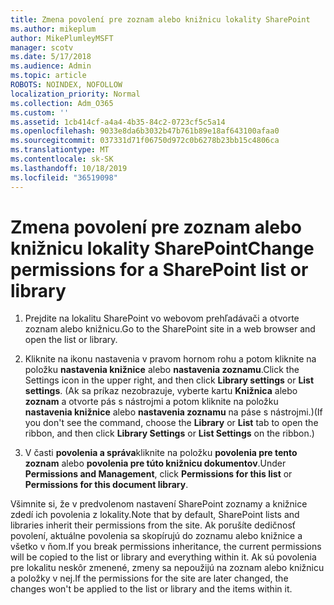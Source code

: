 ```yaml
---
title: Zmena povolení pre zoznam alebo knižnicu lokality SharePoint
ms.author: mikeplum
author: MikePlumleyMSFT
manager: scotv
ms.date: 5/17/2018
ms.audience: Admin
ms.topic: article
ROBOTS: NOINDEX, NOFOLLOW
localization_priority: Normal
ms.collection: Adm_O365
ms.custom: ''
ms.assetid: 1cb414cf-a4a4-4b35-84c2-0723cf5c5a14
ms.openlocfilehash: 9033e8da6b3032b47b761b89e18af643100afaa0
ms.sourcegitcommit: 037331d71f06750d972c0b6278b23bb15c4806ca
ms.translationtype: MT
ms.contentlocale: sk-SK
ms.lasthandoff: 10/18/2019
ms.locfileid: "36519098"
---
```

# <a name="change-permissions-for-a-sharepoint-list-or-library"></a><span data-ttu-id="af132-102">Zmena povolení pre zoznam alebo knižnicu lokality SharePoint</span><span class="sxs-lookup"><span data-stu-id="af132-102">Change permissions for a SharePoint list or library</span></span>

1. <span data-ttu-id="af132-103">Prejdite na lokalitu SharePoint vo webovom prehľadávači a otvorte zoznam alebo knižnicu.</span><span class="sxs-lookup"><span data-stu-id="af132-103">Go to the SharePoint site in a web browser and open the list or library.</span></span>
    
2. <span data-ttu-id="af132-104">Kliknite na ikonu nastavenia v pravom hornom rohu a potom kliknite na položku **nastavenia knižnice** alebo **nastavenia zoznamu**.</span><span class="sxs-lookup"><span data-stu-id="af132-104">Click the Settings icon in the upper right, and then click **Library settings** or **List settings**.</span></span> <span data-ttu-id="af132-105">(Ak sa príkaz nezobrazuje, vyberte kartu **Knižnica** alebo **zoznam** a otvorte pás s nástrojmi a potom kliknite na položku **nastavenia knižnice** alebo **nastavenia zoznamu** na páse s nástrojmi.)</span><span class="sxs-lookup"><span data-stu-id="af132-105">(If you don't see the command, choose the **Library** or **List** tab to open the ribbon, and then click **Library Settings** or **List Settings** on the ribbon.)</span></span> 
    
3. <span data-ttu-id="af132-106">V časti **povolenia a správa**kliknite na položku **povolenia pre tento zoznam** alebo **povolenia pre túto knižnicu dokumentov**.</span><span class="sxs-lookup"><span data-stu-id="af132-106">Under **Permissions and Management**, click **Permissions for this list** or **Permissions for this document library**.</span></span>
    
<span data-ttu-id="af132-107">Všimnite si, že v predvolenom nastavení SharePoint zoznamy a knižnice zdedí ich povolenia z lokality.</span><span class="sxs-lookup"><span data-stu-id="af132-107">Note that by default, SharePoint lists and libraries inherit their permissions from the site.</span></span> <span data-ttu-id="af132-108">Ak porušíte dedičnosť povolení, aktuálne povolenia sa skopírujú do zoznamu alebo knižnice a všetko v ňom.</span><span class="sxs-lookup"><span data-stu-id="af132-108">If you break permissions inheritance, the current permissions will be copied to the list or library and everything within it.</span></span> <span data-ttu-id="af132-109">Ak sú povolenia pre lokalitu neskôr zmenené, zmeny sa nepoužijú na zoznam alebo knižnicu a položky v nej.</span><span class="sxs-lookup"><span data-stu-id="af132-109">If the permissions for the site are later changed, the changes won't be applied to the list or library and the items within it.</span></span>
  


